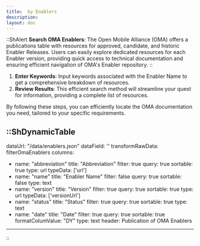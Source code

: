 ```yaml
---
title:  by Enablers
description: 
layout: doc
---
```

::ShAlert
**Search OMA Enablers**: The Open Mobile Alliance (OMA) offers a publications table with resources for approved, candidate, and historic Enabler Releases. Users can easily explore dedicated resources for each Enabler version, providing quick access to technical documentation and ensuring efficient navigation of OMA's Enabler repository.
::

1. **Enter Keywords**: Input keywords associated with the Enabler Name to get a comprehensive breakdown of resources.
2. **Review Results**: This efficient search method will streamline your quest for information, providing a complete list of resources.

By following these steps, you can efficiently locate the OMA documentation you need, tailored to your specific requirements.


::ShDynamicTable
---
dataUrl: "/data/enablers.json"
dataField: ''
transformRawData: filterOmaEnablers
columns:
  - name: "abbreviation"
    title: "Abbreviation"
    filter: true
    query: true
    sortable: true
    type: url
    typeData: ['url']
  - name: "name"
    title: "Enabler Name"
    filter: false
    query: true
    sortable: false
    type: text
  - name: "version"
    title: "Version"
    filter: true
    query: true
    sortable: true
    type: url
    typeData: ['versionUrl']
  - name: "status"
    title: "Status"
    filter: true
    query: true
    sortable: true
    type: text
  - name: "date"
    title: "Date"
    filter: true
    query: true
    sortable: true
    formatColumValue: "DY"
    type: text
header: Publication of OMA Enablers
---
::

